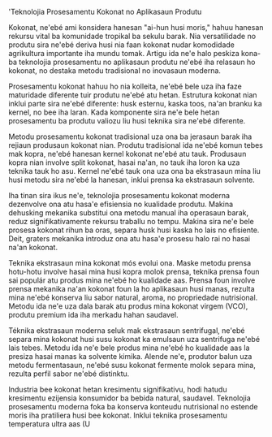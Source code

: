 'Teknolojia Prosesamentu Kokonat no Aplikasaun Produtu

Kokonat, ne'ebé ami konsidera hanesan "ai-hun husi moris," hahuu hanesan rekursu vital ba komunidade tropikal ba sekulu barak. Nia versatilidade no produtu sira ne'ebé deriva husi nia faan kokonat nudar komodidade agrikultura importante iha mundu tomak. Artigu ida ne'e halo peskiza kona-ba teknolojia prosesamentu no aplikasaun produtu ne'ebé iha relasaun ho kokonat, no destaka metodu tradisional no inovasaun moderna.

Prosesamentu kokonat hahuu ho nia kolleita, ne'ebé bele uza iha faze maturidade diferente tuir produtu ne'ebé atu hetan. Estrutura kokonat nian inklui parte sira ne'ebé diferente: husk esternu, kaska toos, na'an branku ka kernel, no bee iha laran. Kada komponente sira ne'e bele hetan prosesamentu ba produtu valiozu liu husi teknika sira ne'ebé diferente.

Metodu prosesamentu kokonat tradisional uza ona ba jerasaun barak iha rejiaun produsaun kokonat nian. Produtu tradisional ida ne'ebé komun tebes mak kopra, ne'ebé hanesan kernel kokonat ne'ebé atu tauk. Produsaun kopra nian involve split kokonat, hasai na'an, no tauk iha loron ka uza teknika tauk ho asu. Kernel ne'ebé tauk ona uza ona ba ekstrasaun mina liu husi metodu sira ne'ebé la hanesan, inklui prensa ka ekstrasaun solvente.

Iha tinan sira ikus ne'e, teknolojia prosesamentu kokonat moderna dezenvolve ona atu hasa'e efisiensia no kualidade produtu. Makina dehusking mekanika substitui ona metodu manual iha operasaun barak, reduz signifikativamente rekursu traballu no tempu. Makina sira ne'e bele prosesa kokonat rihun ba oras, separa husk husi kaska ho lais no efisiente. Deit, graters mekanika introduz ona atu hasa'e prosesu halo rai no hasai na'an kokonat.

Teknika ekstrasaun mina kokonat mós evolui ona. Maske metodu prensa hotu-hotu involve hasai mina husi kopra molok prensa, teknika prensa foun sai populár atu produs mina ne'ebé ho kualidade aas. Prensa foun involve prensa mekanika na'an kokonat foun la ho aplikasaun husi manas, rezulta mina ne'ebé konserva liu sabor natural, aroma, no propriedade nutrisional. Metodu ida ne'e uza dala barak atu produs mina kokonat virgem (VCO), produtu premium ida iha merkadu hahan saudavel.

Téknika ekstrasaun moderna seluk mak ekstrasaun sentrifugal, ne'ebé separa mina kokonat husi susu kokonat ka emulsaun uza sentrifuga ne'ebé lais tebes. Metodu ida ne'e bele produs mina ne'ebé ho kualidade aas la presiza hasai manas ka solvente kimika. Alende ne'e, produtor balun uza metodu fermentasaun, ne'ebé susu kokonat fermente molok separa mina, rezulta perfil sabor ne'ebé distinktu.

Industria bee kokonat hetan kresimentu signifikativu, hodi hatudu kresimentu ezijensia konsumidor ba bebida natural, saudavel. Teknolojia prosesamentu moderna foka ba konserva konteudu nutrisional no estende moris iha pratiliera husi bee kokonat. Inklui teknika prosesamentu temperatura ultra aas (U